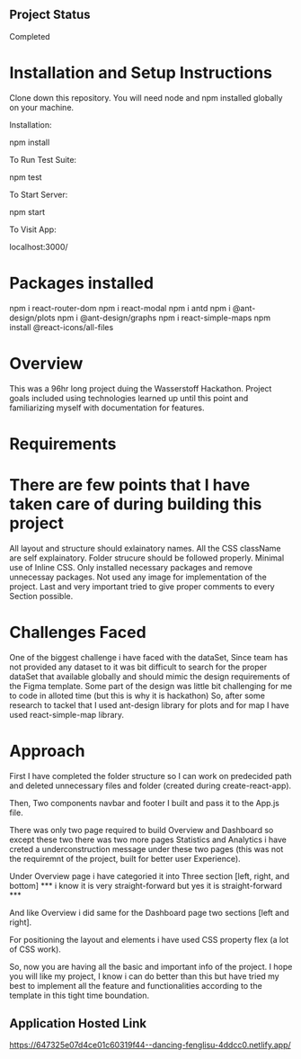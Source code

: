 
## Project Status
Completed

# Installation and Setup Instructions
Clone down this repository. You will need node and npm installed globally on your machine.

Installation:

npm install

To Run Test Suite:

npm test

To Start Server:

npm start

To Visit App:

localhost:3000/

# Packages installed
npm i react-router-dom
npm i react-modal
npm i antd
npm i @ant-design/plots
npm i @ant-design/graphs
npm i react-simple-maps
npm install @react-icons/all-files
# Overview
This was a 96hr long project duing the Wasserstoff Hackathon. Project goals included using technologies learned up until this point and familiarizing myself with documentation for features.
# Requirements
# There are few points that I have taken care of during building this project
All layout and structure should exlainatory names.
All the CSS className are self explainatory.
Folder strucure should be followed properly.
Minimal use of Inline CSS.
Only installed necessary packages and remove unnecessay packages.
Not used any image for implementation of the project.
Last and very important tried to give proper comments to every Section possible.
# Challenges Faced
One of the biggest challenge i have faced with the dataSet, Since team has not provided any dataset to it was bit difficult to search for the proper dataSet that available globally and should mimic the design requirements of the Figma template.
Some part of the design was little bit challenging for me to code in alloted time (but this is why it is hackathon) So, after some research to tackel that I used ant-design library for plots and for map I have used react-simple-map library.
# Approach
First I have completed the folder structure so I can work on predecided path and deleted unnecessary files and folder (created during create-react-app).

Then, Two components navbar and footer I built and pass it to the App.js file.

There was only two page required to build Overview and Dashboard so except these two there was two more pages Statistics and Analytics i have creted a underconstruction message under these two pages (this was not the requiremnt of the project, built for better user Experience).

Under Overview page i have categoried it into Three section [left, right, and bottom] *** i know it is very straight-forward but yes it is straight-forward ***

And like Overview i did same for the Dashboard page two sections [left and right].

For positioning the layout and elements i have used CSS property flex (a lot of CSS work).

So, now you are having all the basic and important info of the project. I hope you will like my project, I know i can do better than this but have tried my best to implement all the feature and functionalities according to the template in this tight time boundation.


## Application Hosted Link

https://647325e07d4ce01c60319f44--dancing-fenglisu-4ddcc0.netlify.app/
